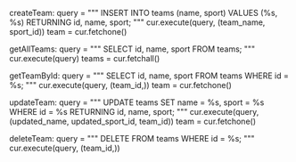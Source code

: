 createTeam:
    query = """
        INSERT INTO teams (name, sport)
        VALUES (%s, %s) 
        RETURNING id, name, sport;
    """
    cur.execute(query, (team_name, sport_id))
    team = cur.fetchone()

getAllTeams:
    query = """
        SELECT id, name, sport
        FROM teams;
    """
    cur.execute(query)
    teams = cur.fetchall()

getTeamById:
    query = """
        SELECT id, name, sport
        FROM teams
        WHERE id = %s;
    """
    cur.execute(query, (team_id,))
    team = cur.fetchone()

updateTeam:
    query = """
        UPDATE teams
        SET name = %s, sport = %s
        WHERE id = %s
        RETURNING id, name, sport;
    """
    cur.execute(query, (updated_name, updated_sport_id, team_id))
    team = cur.fetchone()

deleteTeam:
    query = """
        DELETE FROM teams
        WHERE id = %s;
    """
    cur.execute(query, (team_id,))
